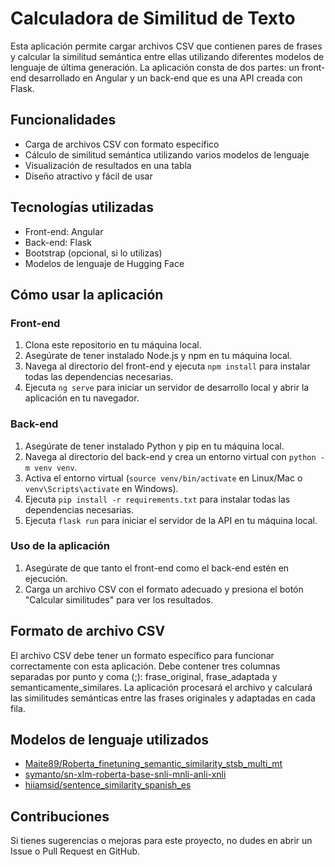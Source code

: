 # Calculadora de Similitud de Texto

Esta aplicación permite cargar archivos CSV que contienen pares de frases y calcular la similitud semántica entre ellas utilizando diferentes modelos de lenguaje de última generación. La aplicación consta de dos partes: un front-end desarrollado en Angular y un back-end que es una API creada con Flask.

## Funcionalidades

- Carga de archivos CSV con formato específico
- Cálculo de similitud semántica utilizando varios modelos de lenguaje
- Visualización de resultados en una tabla
- Diseño atractivo y fácil de usar

## Tecnologías utilizadas

- Front-end: Angular
- Back-end: Flask
- Bootstrap (opcional, si lo utilizas)
- Modelos de lenguaje de Hugging Face

## Cómo usar la aplicación

### Front-end

1. Clona este repositorio en tu máquina local.
2. Asegúrate de tener instalado Node.js y npm en tu máquina local.
3. Navega al directorio del front-end y ejecuta `npm install` para instalar todas las dependencias necesarias.
4. Ejecuta `ng serve` para iniciar un servidor de desarrollo local y abrir la aplicación en tu navegador.

### Back-end

1. Asegúrate de tener instalado Python y pip en tu máquina local.
2. Navega al directorio del back-end y crea un entorno virtual con `python -m venv venv`.
3. Activa el entorno virtual (`source venv/bin/activate` en Linux/Mac o `venv\Scripts\activate` en Windows).
4. Ejecuta `pip install -r requirements.txt` para instalar todas las dependencias necesarias.
5. Ejecuta `flask run` para iniciar el servidor de la API en tu máquina local.

### Uso de la aplicación

1. Asegúrate de que tanto el front-end como el back-end estén en ejecución.
2. Carga un archivo CSV con el formato adecuado y presiona el botón "Calcular similitudes" para ver los resultados.

## Formato de archivo CSV

El archivo CSV debe tener un formato específico para funcionar correctamente con esta aplicación. Debe contener tres columnas separadas por punto y coma (;): frase_original, frase_adaptada y semanticamente_similares. La aplicación procesará el archivo y calculará las similitudes semánticas entre las frases originales y adaptadas en cada fila.

## Modelos de lenguaje utilizados

- [Maite89/Roberta_finetuning_semantic_similarity_stsb_multi_mt](https://huggingface.co/Maite89/Roberta_finetuning_semantic_similarity_stsb_multi_mt)
- [symanto/sn-xlm-roberta-base-snli-mnli-anli-xnli](https://huggingface.co/symanto/sn-xlm-roberta-base-snli-mnli-anli-xnli)
- [hiiamsid/sentence_similarity_spanish_es](https://huggingface.co/hiiamsid/sentence_similarity_spanish_es)

## Contribuciones

Si tienes sugerencias o mejoras para este proyecto, no dudes en abrir un Issue o Pull Request en GitHub.

